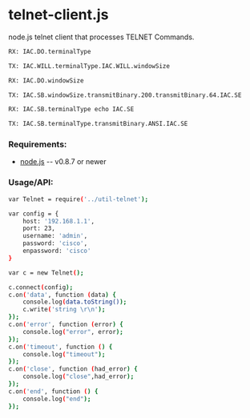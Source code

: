 telnet-client.js
================

node.js telnet client that processes TELNET Commands.

```bash
RX: IAC.DO.terminalType

TX: IAC.WILL.terminalType.IAC.WILL.windowSize

RX: IAC.DO.windowSize

TX: IAC.SB.windowSize.transmitBinary.200.transmitBinary.64.IAC.SE

RX: IAC.SB.terminalType echo IAC.SE

TX: IAC.SB.terminalType.transmitBinary.ANSI.IAC.SE
```


### Requirements:

* [node.js](http://nodejs.org/) -- v0.8.7 or newer

### Usage/API:
```bash
var Telnet = require('../util-telnet');

var config = {
    host: '192.168.1.1',
    port: 23,
    username: 'admin',
    password: 'cisco',
    enpassword: 'cisco'
}

var c = new Telnet();

c.connect(config);
c.on('data', function (data) {
    console.log(data.toString());
    c.write('string \r\n');
});
c.on('error', function (error) {
    console.log("error", error);
});
c.on('timeout', function () {
    console.log("timeout");
});
c.on('close', function (had_error) {
    console.log("close",had_error);
});
c.on('end', function () {
    console.log("end");
});

```
